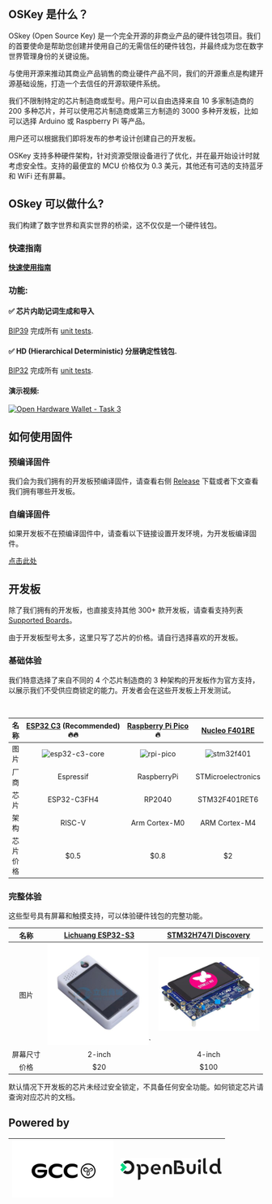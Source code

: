## OSKey 是什么？

OSkey (Open Source Key) 是一个完全开源的非商业产品的硬件钱包项目。我们的首要使命是帮助您创建并使用自己的无需信任的硬件钱包，并最终成为您在数字世界管理身份的关键设施。

与使用开源来推动其商业产品销售的商业硬件产品不同，我们的开源重点是构建开源基础设施，打造一个去信任的开源软硬件系统。

我们不限制特定的芯片制造商或型号。用户可以自由选择来自 10 多家制造商的 200 多种芯片，并可以使用芯片制造商或第三方制造的 3000 多种开发板，比如可以选择 Arduino 或 Raspberry Pi 等产品。

用户还可以根据我们即将发布的参考设计创建自己的开发板。

OSKey 支持多种硬件架构，针对资源受限设备进行了优化，并在最开始设计时就考虑安全性。支持的最便宜的 MCU 价格仅为 0.3 美元，其他还有可选的支持蓝牙和 WiFi 还有屏幕。

## OSkey 可以做什么?

我们构建了数字世界和真实世界的桥梁，这不仅仅是一个硬件钱包。

### **快速指南**

**[快速使用指南](https://github.com/butterfly-community/oskey-firmware/tree/master/doc/start)**

### 功能:

#### ✅ 芯片内助记词生成和导入

[BIP39](https://github.com/bitcoin/bips/blob/master/bip-0039.mediawiki) 完成所有 [unit tests](https://github.com/butterfly-community/oskey-lib-wallets/blob/main/src/mnemonic.rs).

#### ✅ HD (Hierarchical Deterministic) 分层确定性钱包.

[BIP32](https://github.com/bitcoin/bips/blob/master/bip-0032.mediawiki) 完成所有 [unit tests](https://github.com/butterfly-community/oskey-lib-wallets/blob/main/src/wallets.rs).

#### 演示视频:

[![Open Hardware Wallet - Task 3](https://res.cloudinary.com/marcomontalbano/image/upload/v1736601213/video_to_markdown/images/youtube--Tk8S3mavd5I-c05b58ac6eb4c4700831b2b3070cd403.jpg)](https://www.youtube.com/watch?v=Tk8S3mavd5I "Open Hardware Wallet - Task 3")

## 如何使用固件

### 预编译固件

我们会为我们拥有的开发板预编译固件，请查看右侧 [Release](https://github.com/butterfly-community/oskey-firmware/releases) 下载或者下文查看我们拥有哪些开发板。

### 自编译固件

如果开发板不在预编译固件中，请查看以下链接设置开发环境，为开发板编译固件。

[点击此处](doc/start/Compile_zh.md)

## 开发板

除了我们拥有的开发板，也直接支持其他 300+ 款开发板，请查看支持列表 [Supported Boards](https://docs.zephyrproject.org/latest/boards/index.html)。

由于开发板型号太多，这里只写了芯片的价格。请自行选择喜欢的开发板。

### 基础体验

我们特意选择了来自不同的 4 个芯片制造商的 3 种架构的开发板作为官方支持，以展示我们不受供应商锁定的能力。开发者会在这些开发板上开发测试。

<br />

|   名称   | [ESP32&nbsp;C3](https://docs.zephyrproject.org/latest/boards/espressif/esp32c3_devkitm/doc/index.html)&nbsp;(Recommended)🔥🔥 | [Raspberry&nbsp;Pi&nbsp;Pico](https://docs.zephyrproject.org/latest/boards/raspberrypi/rpi_pico/doc/index.html) 🔥 | [Nucleo F401RE](https://docs.zephyrproject.org/latest/boards/st/nucleo_f401re/doc/index.html) | [nRF52840-MDK](https://docs.zephyrproject.org/latest/boards/makerdiary/nrf52840_mdk/doc/index.html) |
| :------: | :---------------------------------------------------------------------------------------------------------------------------: | :----------------------------------------------------------------------------------------------------------------: | :-------------------------------------------------------------------------------------------: | :-------------------------------------------------------------------------------------------------: |
|   图片   |                             ![esp32-c3-core](doc/image/board/esp32-c3-devkitm-1-v1-isometric.png)                             |                                    ![rpi-pico](doc/image/board/pico-board.png)                                     |                        ![stm32f401](doc/image/board/nucleo_f401re.jpg)                        |                         ![nrf52840-mdk](doc/image/board/mdk52840-cover.png)                         |
|   厂商   |                                                           Espressif                                                           |                                                    RaspberryPi                                                     |                                      STMicroelectronics                                       |                                        Nordic Semiconductor                                         |
|   芯片   |                                                          ESP32-C3FH4                                                          |                                                       RP2040                                                       |                                         STM32F401RET6                                         |                                              nRF52840                                               |
|   架构   |                                                            RISC-V                                                             |                                                   Arm Cortex-M0                                                    |                                         ARM Cortex-M4                                         |                                            ARM Cortex-M4                                            |
| 芯片价格 |                                                             \$0.5                                                             |                                                       \$0.8                                                        |                                              \$2                                              |                                                 \$3                                                 |

### 完整体验

这些型号具有屏幕和触摸支持，可以体验硬件钱包的完整功能。

|   名称   |                                 [Lichuang ESP32-S3](https://item.szlcsc.com/43285221.html)                                 |    [STM32H747I Discovery](https://docs.zephyrproject.org/latest/boards/st/stm32h747i_disco/doc/index.html)    |
| :------: | :------------------------------------------------------------------------------------------------------------------------: | :-----------------------------------------------------------------------------------------------------------: |
|   图片   | <img src="doc/image/board/lichuang_esp32_s3.jpg" alt="esp32-c3-devkitm" width="200" style="max-width:100%; height:auto;">` | <img src="doc/image/board/stm32h747i_disco.jpg" alt="stm32" width="200" style="max-width:100%; height:auto;"> |
| 屏幕尺寸 |                                                           2-inch                                                           |                                                    4-inch                                                     |
|   价格   |                                                            \$20                                                            |                                                     \$100                                                     |

默认情况下开发板的芯片未经过安全锁定，不具备任何安全功能。如何锁定芯片请查询对应芯片的文档。

## Powered by

| <a href="https://www.gccofficial.org/" target="_blank"><img src="doc/image/GCC_logo.png" alt="gcc" width="200" style="max-width:100%; height:auto;"></a> | <a href="https://openbuild.xyz/" target="_blank"><img src="doc/image/OpenBuild_logo.png" alt="OpenBuild" width="200" style="max-width:100%; height:auto;"></a> |
| -------------------------------------------------------------------------------------------------------------------------------------------------------- | -------------------------------------------------------------------------------------------------------------------------------------------------------------- |
